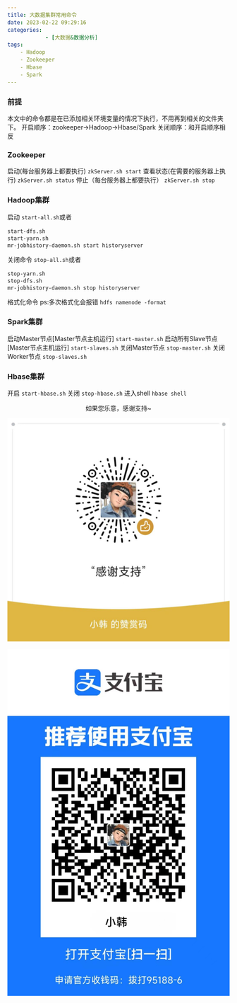 ```yaml
---
title: 大数据集群常用命令
date: 2023-02-22 09:29:16
categories:
            - [大数据&数据分析]
tags:
    - Hadoop
    - Zookeeper
    - Hbase
    - Spark
---
```

### 前提
本文中的命令都是在已添加相关环境变量的情况下执行，不用再到相关的文件夹下。
开启顺序：zookeeper->Hadoop->Hbase/Spark
关闭顺序：和开启顺序相反
### Zookeeper
启动(每台服务器上都要执行)
`zkServer.sh start`
查看状态(在需要的服务器上执行)
`zkServer.sh status`
停止（每台服务器上都要执行）
`zkServer.sh stop`
### Hadoop集群
启动
`start-all.sh`或者
```
start-dfs.sh
start-yarn.sh
mr-jobhistory-daemon.sh start historyserver
```
关闭命令
`stop-all.sh`或者
```
stop-yarn.sh
stop-dfs.sh
mr-jobhistory-daemon.sh stop historyserver
```
格式化命令
ps:多次格式化会报错
`hdfs namenode -format`

### Spark集群
启动Master节点[Master节点主机运行]
`start-master.sh`
启动所有Slave节点[Master节点主机运行]
`start-slaves.sh`
关闭Master节点
`stop-master.sh`
关闭Worker节点
`stop-slaves.sh`

### Hbase集群
开启
`start-hbase.sh`
关闭
`stop-hbase.sh`
进入shell
``hbase shell``


<center>

如果您乐意，感谢支持~

![微信赞赏码](大数据集群常用命令/01.jpg)

![支付宝收款码](大数据集群常用命令/02.jpg)

</center>
